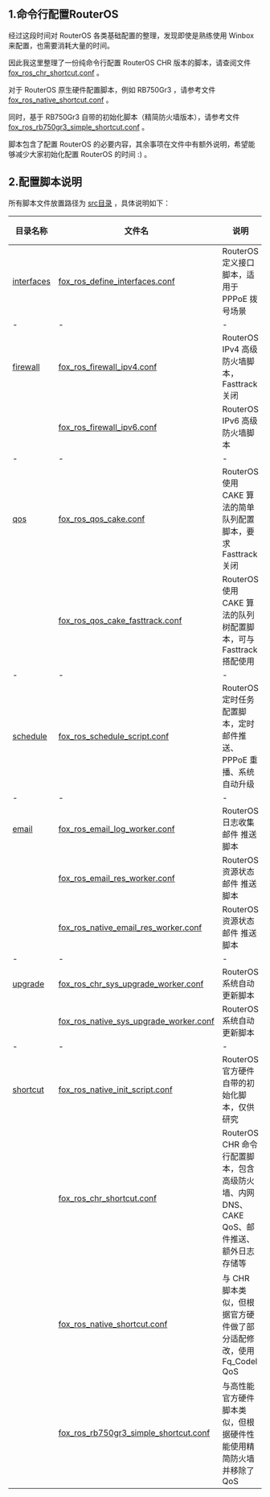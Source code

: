 ## 1.命令行配置RouterOS

经过这段时间对 RouterOS 各类基础配置的整理，发现即使是熟练使用 Winbox 来配置，也需要消耗大量的时间。  

因此我这里整理了一份纯命令行配置 RouterOS CHR 版本的脚本，请查阅文件 [fox_ros_chr_shortcut.conf](./src/shortcut/fox_ros_chr_shortcut.conf) 。  

对于 RouterOS 原生硬件配置脚本，例如 RB750Gr3 ，请参考文件 [fox_ros_native_shortcut.conf](./src/shortcut/fox_ros_native_shortcut.conf) 。  

同时，基于 RB750Gr3 自带的初始化脚本（精简防火墙版本），请参考文件 [fox_ros_rb750gr3_simple_shortcut.conf](./src/shortcut/fox_ros_rb750gr3_simple_shortcut.conf) 。  

脚本包含了配置 RouterOS 的必要内容，其余事项在文件中有额外说明，希望能够减少大家初始化配置 RouterOS 的时间 :) 。  

## 2.配置脚本说明

所有脚本文件放置路径为 [src目录](./src) ，具体说明如下：  

|目录名称|文件名|说明|适用对象|
|--|--|--|:--:|
|[interfaces](./src/interfaces)|[fox_ros_define_interfaces.conf](./src/interfaces/fox_ros_define_interfaces.conf)|RouterOS 定义接口脚本，适用于 PPPoE 拨号场景|CHR / 官方硬件|
|-|-|-|-|
|[firewall](./src/firewall)|[fox_ros_firewall_ipv4.conf](./src/firewall/fox_ros_firewall_ipv4.conf)|RouterOS IPv4 高级防火墙脚本，Fasttrack 关闭|CHR / 官方硬件|
||[fox_ros_firewall_ipv6.conf](./src/firewall/fox_ros_firewall_ipv6.conf)|RouterOS IPv6 高级防火墙脚本|CHR / 官方硬件|
|-|-|-|-|
|[qos](./src/qos)|[fox_ros_qos_cake.conf](./src/qos/fox_ros_qos_cake.conf)|RouterOS 使用 CAKE 算法的简单队列配置脚本，要求 Fasttrack 关闭|CHR / 官方硬件|
||[fox_ros_qos_cake_fasttrack.conf](./src/qos/fox_ros_qos_cake_fasttrack.conf)|RouterOS 使用 CAKE 算法的队列树配置脚本，可与 Fasttrack 搭配使用|CHR / 官方硬件|
|-|-|-|-|
|[schedule](./src/schedule)|[fox_ros_schedule_script.conf](./src/schedule/fox_ros_schedule_script.conf)|RouterOS 定时任务配置脚本，定时邮件推送、PPPoE 重播、系统自动升级|CHR / 官方硬件|
|-|-|-|-|
|[email](./src/email)|[fox_ros_email_log_worker.conf](./src/email/fox_ros_email_log_worker.conf)|RouterOS 日志收集邮件 推送脚本|CHR / 官方硬件|
||[fox_ros_email_res_worker.conf](./src/email/fox_ros_email_res_worker.conf)|RouterOS 资源状态邮件 推送脚本|CHR|
||[fox_ros_native_email_res_worker.conf](./src/email/fox_ros_native_email_res_worker.conf)|RouterOS 资源状态邮件 推送脚本|官方硬件|
|-|-|-|-|
|[upgrade](./src/upgrade)|[fox_ros_chr_sys_upgrade_worker.conf](./src/upgrade/fox_ros_chr_sys_upgrade_worker.conf)|RouterOS 系统自动更新脚本|CHR|
||[fox_ros_native_sys_upgrade_worker.conf](./src/upgrade/fox_ros_native_sys_upgrade_worker.conf)|RouterOS 系统自动更新脚本|官方硬件|
|-|-|-|-|
|[shortcut](./src/shortcut)|[fox_ros_native_init_script.conf](./src/shortcut/fox_ros_native_init_script.conf)|RouterOS 官方硬件自带的初始化脚本，仅供研究|官方硬件|
||[fox_ros_chr_shortcut.conf](./src/shortcut/fox_ros_chr_shortcut.conf)|RouterOS CHR 命令行配置脚本，包含高级防火墙、内网 DNS、CAKE QoS、邮件推送、额外日志存储等|CHR|
||[fox_ros_native_shortcut.conf](./src/shortcut/fox_ros_native_shortcut.conf)|与 CHR 脚本类似，但根据官方硬件做了部分适配修改，使用 Fq_Codel QoS|高性能官方硬件|
||[fox_ros_rb750gr3_simple_shortcut.conf](./src/shortcut/fox_ros_rb750gr3_simple_shortcut.conf)|与高性能官方硬件脚本类似，但根据硬件性能使用精简防火墙并移除了QoS|官方硬件|

